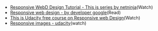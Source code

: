 
- [Responsive WebD Design Tutorial - This is series by netninja](https://www.youtube.com/watch?v=jW3TFkXrE-k&index=12&list=PL4cUxeGkcC9g9Vh9MAA-XKnfJsWZnPZFw)(Watch)
- [Responsive web design - by developer google](https://developers.google.com/web/fundamentals/design-and-ux/responsive/#css-media-queries)(Read)
- [This is Udacity free course on Responsive web Design](https://classroom.udacity.com/courses/ud893)(Watch)
- [Responsive images - udacity](https://classroom.udacity.com/courses/ud882)(watch)
